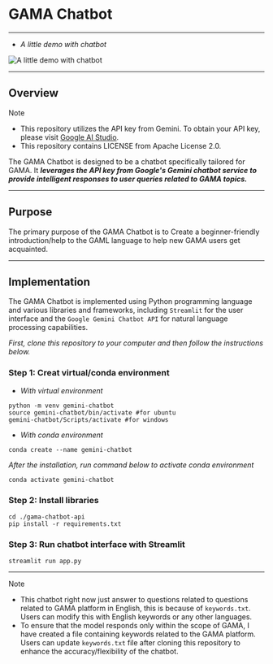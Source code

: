 # GAMA Chatbot
---
- _A little demo with chatbot_
  
![_**A little demo with chatbot**_](https://i.imgur.com/nNAP7Aa.png)

---


## Overview 

> [!NOTE]
> - This repository utilizes the API key from Gemini. To obtain your API key, please visit [Google AI Studio](https://ai.google.dev/tutorials/workspace_auth_quickstart).
> - This repository contains LICENSE from Apache License 2.0.

The GAMA Chatbot is designed to be a chatbot specifically tailored for GAMA. It _**leverages the API key from Google's Gemini chatbot service to provide intelligent responses to user queries related to GAMA topics.**_

---
## Purpose
The primary purpose of the GAMA Chatbot is to Create a beginner-friendly introduction/help to the GAML language to help new GAMA users get acquainted.

---
## Implementation
The GAMA Chatbot is implemented using Python programming language and various libraries and frameworks, including ```Streamlit``` for the user interface and the ```Google Gemini Chatbot API``` for natural language processing capabilities.

_First, clone this repository to your computer and then follow the instructions below._
### Step 1: Creat virtual/conda environment
- _With virtual environment_
```
python -m venv gemini-chatbot
source gemini-chatbot/bin/activate #for ubuntu
gemini-chatbot/Scripts/activate #for windows
```
- _With conda environment_
```
conda create --name gemini-chatbot
```
_After the installation, run command below to activate conda environment_
```
conda activate gemini-chatbot
```

### Step 2: Install libraries
```
cd ./gama-chatbot-api
pip install -r requirements.txt
```

### Step 3: Run chatbot interface with Streamlit
```
streamlit run app.py
```
---

> [!NOTE]
> - This chatbot right now just answer to questions related to questions related to GAMA platform in English, this is because of ```keywords.txt```. Users can modify this with English keywords or any other languages.
> - To ensure that the model responds only within the scope of GAMA, I have created a file containing keywords related to the GAMA platform. Users can update ```keywords.txt``` file after cloning this repository to enhance the accuracy/flexibility of the chatbot.

